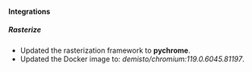 
#### Integrations

##### Rasterize

- Updated the rasterization framework to **pychrome**.
- Updated the Docker image to: *demisto/chromium:119.0.6045.81197*.
